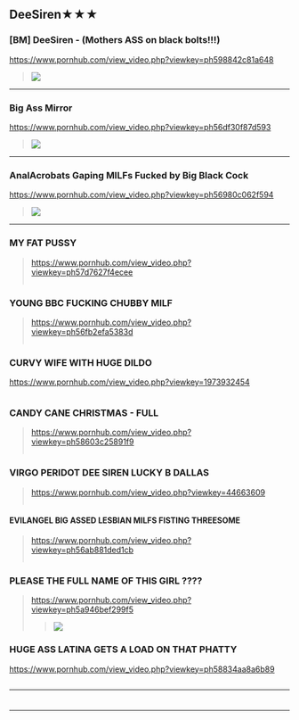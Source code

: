 ## DeeSiren★★★
### [BM] DeeSiren - (Mothers ASS on black bolts!!!)
https://www.pornhub.com/view_video.php?viewkey=ph598842c81a648
>![](https://ci.phncdn.com/videos/201708/07/127602641/original/(m=ecuKGgaaaa)(mh=rUgmPD-jgXgPQE7e)12.jpg)
---
### Big Ass Mirror
https://www.pornhub.com/view_video.php?viewkey=ph56df30f87d593
>![](https://ci.phncdn.com/videos/201603/08/70578881/original/(m=ecuKGgaaaa)(mh=1zUGklCLotdz9Wmb)8.jpg)
---
### AnalAcrobats Gaping MILFs Fucked by Big Black Cock
https://www.pornhub.com/view_video.php?viewkey=ph56980c062f594
>![](https://ci.phncdn.com/videos/201601/14/66067491/original/(m=ecuKGgaaaa)(mh=w_GQ-1alkyPZt1vV)9.jpg)
---
### MY FAT PUSSY
>https://www.pornhub.com/view_video.php?viewkey=ph57d7627f4ecee
>>![]()
### YOUNG BBC FUCKING CHUBBY MILF
>https://www.pornhub.com/view_video.php?viewkey=ph56fb2efa5383d
>>![]()
### CURVY WIFE WITH HUGE DILDO
https://www.pornhub.com/view_video.php?viewkey=1973932454
>>![]()
### CANDY CANE CHRISTMAS - FULL
>https://www.pornhub.com/view_video.php?viewkey=ph58603c25891f9
>>![]()
### VIRGO PERIDOT DEE SIREN LUCKY B DALLAS
>https://www.pornhub.com/view_video.php?viewkey=44663609
>>![]()
#### EVILANGEL BIG ASSED LESBIAN MILFS FISTING THREESOME
>https://www.pornhub.com/view_video.php?viewkey=ph56ab881ded1cb
>>![]()
### PLEASE THE FULL NAME OF THIS GIRL ????
>https://www.pornhub.com/view_video.php?viewkey=ph5a946bef299f5
>>![](https://bi.phncdn.com/videos/201802/26/156134912/original/(m=ecuKGgaaaa)(mh=l6-CmEA4fHsxUAmy)11.jpg)
### HUGE ASS LATINA GETS A LOAD ON THAT PHATTY
https://www.pornhub.com/view_video.php?viewkey=ph58834aa8a6b89
>![]()
---
### 

>![]()
---
